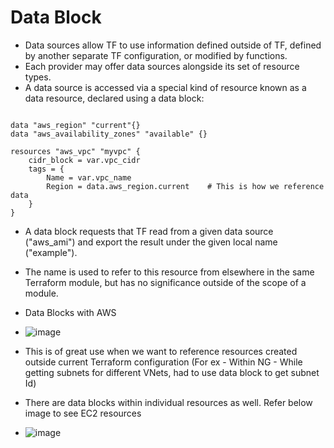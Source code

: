 # Data Block
- Data sources allow TF to use information defined outside of TF, defined by another separate TF configuration, or modified by functions.
- Each provider may offer data sources alongside its set of resource types.
- A data source is accessed via a special kind of resource known as a data resource, declared using a data block:

```hcl

data "aws_region" "current"{}
data "aws_availability_zones" "available" {}

resources "aws_vpc" "myvpc" {
    cidr_block = var.vpc_cidr
    tags = {
        Name = var.vpc_name
        Region = data.aws_region.current    # This is how we reference data
    }
}

```
- A data block requests that TF read from a given data source ("aws_ami") and export the result under the given local name ("example"). 
- The name is used to refer to this resource from elsewhere in the same Terraform module, but has no significance outside of the scope of a module.

- Data Blocks with AWS
- ![image](https://github.com/niravmsoni/terraform-aws/assets/6556021/4a63ab7a-3de3-43b0-929b-fcfd8c635003)

- This is of great use when we want to reference resources created outside current Terraform configuration (For ex - Within NG - While getting subnets for different VNets, had to use data block to get subnet Id)
- There are data blocks within individual resources as well. Refer below image to see EC2 resources
- ![image](https://github.com/niravmsoni/terraform-aws/assets/6556021/0a34a3d6-bc4c-4ca4-a762-f3f1dfe4fcd2)
